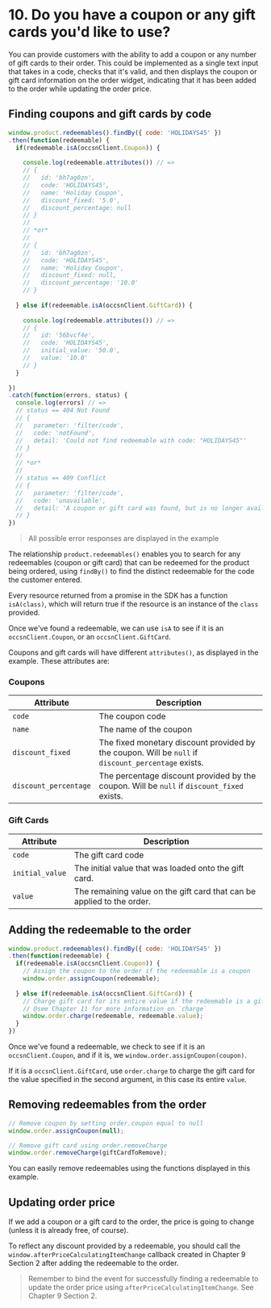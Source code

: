 # 10. Do you have a coupon or any gift cards you'd like to use?

You can provide customers with the ability to add a coupon or any number of gift cards to their order. This could be
implemented as a single text input that takes in a code, checks that it's valid, and then displays the coupon or gift
card information on the order widget, indicating that it has been added to the order while updating the order price.

## Finding coupons and gift cards by code

```javascript
window.product.redeemables().findBy({ code: 'HOLIDAYS45' })
.then(function(redeemable) {
  if(redeemable.isA(occsnClient.Coupon)) {
    
    console.log(redeemable.attributes()) // =>
    // {
    //   id: 'bh7ag0zn',
    //   code: 'HOLIDAYS45',
    //   name: 'Holiday Coupon',
    //   discount_fixed: '5.0',
    //   discount_percentage: null
    // }
    //
    // *or*
    //
    // {
    //   id: 'bh7ag0zn',
    //   code: 'HOLIDAYS45',
    //   name: 'Holiday Coupon',
    //   discount_fixed: null,
    //   discount_percentage: '10.0'
    // }
    
  } else if(redeemable.isA(occsnClient.GiftCard)) {
    
    console.log(redeemable.attributes()) // =>
    // {
    //   id: '56bvcf4e',
    //   code: 'HOLIDAYS45',
    //   initial_value: '50.0',
    //   value: '10.0'
    // }
  }
  
})
.catch(function(errors, status) {
  console.log(errors) // =>
  // status == 404 Not Found
  // {
  //   parameter: 'filter/code',
  //   code: 'notFound',
  //   detail: 'Could not find redeemable with code: "HOLIDAYS45"'
  // }
  //
  // *or*
  //
  // status == 409 Conflict
  // {
  //   parameter: 'filter/code',
  //   code: 'unavailable',
  //   detail: 'A coupon or gift card was found, but is no longer available for use.'
  // }
})
```

> All possible error responses are displayed in the example

The relationship `product.redeemables()` enables you to search for any redeemables (coupon or gift card) that can be redeemed
for the product being ordered, using `findBy()` to find the distinct redeemable for the code the customer entered.

Every resource returned from a promise in the SDK has a function `isA(class)`, which will return true if the resource is an
instance of the `class` provided.

Once we've found a redeemable, we can use `isA` to see if it is an `occsnClient.Coupon`, or an `occsnClient.GiftCard`.

Coupons and gift cards will have different `attributes()`, as displayed in the example. These attributes are:

### Coupons

Attribute | Description
--------- | -----------
`code` | The coupon code
`name` | The name of the coupon
`discount_fixed` | The fixed monetary discount provided by the coupon. Will be `null` if `discount_percentage` exists.
`discount_percentage` | The percentage discount provided by the coupon. Will be `null` if `discount_fixed` exists.

### Gift Cards

Attribute | Description
--------- | -----------
`code` | The gift card code
`initial_value` | The initial value that was loaded onto the gift card.
`value` | The remaining value on the gift card that can be applied to the order.

## Adding the redeemable to the order

```javascript
window.product.redeemables().findBy({ code: 'HOLIDAYS45' })
.then(function(redeemable) {
  if(redeemable.isA(occsnClient.Coupon)) {
    // Assign the coupon to the order if the redeemable is a coupon
    window.order.assignCoupon(redeemable);
    
  } else if(redeemable.isA(occsnClient.GiftCard)) {
    // Charge gift card for its entire value if the redeemable is a gift card
    // @see Chapter 11 for more information on `charge`
    window.order.charge(redeemable, redeemable.value);
  }
})
```

Once we've found a redeemable, we check to see if it is an `occsnClient.Coupon`, and if it is, we `window.order.assignCoupon(coupon)`.

If it is a `occsnClient.GiftCard`, use `order.charge` to charge the gift card for the value specified in the second argument, in this case its entire `value`.

## Removing redeemables from the order

```javascript
// Remove coupon by setting order.coupon equal to null
window.order.assignCoupon(null);

// Remove gift card using order.removeCharge
window.order.removeCharge(giftCardToRemove);
```

You can easily remove redeemables using the functions displayed in this example.

## Updating order price

If we add a coupon or a gift card to the order, the price is going to change (unless it is already free, of course).

To reflect any discount provided by a redeemable, you should call the `window.afterPriceCalculatingItemChange` callback
created in Chapter 9 Section 2 after adding the redeemable to the order.

> Remember to bind the event for successfully finding a redeemable to update the order price using `afterPriceCalculatingItemChange`.
See Chapter 9 Section 2.